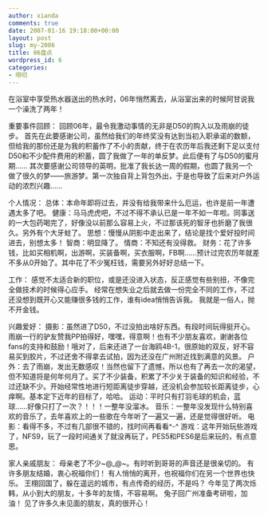 ```yaml
---
author: xianda
comments: true
date: 2007-01-16 19:18:00+00:00
layout: post
slug: my-2006
title: 06盘点
wordpress_id: 6
categories:
- 唠叨
---
```


在浴室中享受热水器送出的热水时，06年悄然离去，从浴室出来的时候阿甘说我一个澡洗了两年！



重要事件回顾：
回顾06年，最令我激动事情的无非是D50的购入以及雨崩的徒步。
首先在此要感谢公司，虽然给我们的年终奖没有达到当初入职承诺的数额，但给我的那份还是为我的积蓄作了不小的贡献，终于在农历年后我还剩下足以支付D50和不少配件费用的积蓄，圆了我做了一年的单反梦。此后便有了与D50的蜜月期……
其次要感谢公司领导的英明，批准了我长达一周的假期，也圆了我另一个做了很久的梦——旅游梦。第一次独自背上背包外出，于是也导致了后来对户外运动的浓烈兴趣……

<!-- more -->

个人情况：
总体：本命年即将过去，并没有给我带来什么厄运，也许是前一年遭遇太多了吧。
健康：马马虎虎吧，不过不得不承认已是一年不如一年啦。同事送的一大包药喝完了，好像没以前那么容易上火，不过那该死的智牙也折磨了我很久。另外有个大牙蛀了。
思想：慢慢从阴影中走出来了，结论是找个爱好投时间进去，别想太多！
智商：明显降了。
情商：不知还有没得救。
财务：花了许多钱，比如买相机啊，出游啊，买装备啊，买衣服啊，FB啊……预计过完农历年就差不多从0开始了。其中花了不少冤枉钱，需要另外好好总结一下。



工作：
感觉不太适合新的职位，或是还没进入状态，反正感觉有些别扭，不像完全做技术的时候得心应手。
经常在想失业之后就去做一份完全不同的工作，不过还没想到既开心又能赚很多钱的工作，谁有idea悄悄告诉我。
我就是一俗人，抛不开金钱。



兴趣爱好：
摄影：虽然进了D50，不过没拍出啥好东西。有段时间玩得挺开心。雨崩一行的驴友赞我PP拍得好，嘿嘿，得意啊！也有不少朋友喜欢，谢谢各位fans的支持和鼓励！哦对了，后来还进了一台海鸥4B-1，很原始的双反，好不容易买到胶片，不过还舍不得拿去试拍，因为还没在广州附近找到满意的风景。
户外：去了雨崩，发出无数感叹！当然也留下了遗憾，所以也有了再去一次的渴望，但不知道将是何年何月了。买了不少装备，积累了不少关于装备的知识和经验，不过还缺不少。开始经常性地进行短距离徒步穿越，还没机会参加较长距离徒步，心痒啊。基本定下近年的目标了，哈哈。
运动：平时只有打羽毛球的机会，蓝球……好像只打了一次？！！！一整年没溜冰。
音乐：一整年没发现什么特别喜欢的音乐了，去年喜欢上的一些歌在今年听了一遍又一遍，还是觉得很好听。
电影：看得不多，不过有几部很不错的，找时间再看看^-^
游戏：这年开始玩些游戏了，NFS9，玩了一段时间通关了就没再玩了，PES5和PES6是后来玩的，有点意思。



家人亲戚朋友：
母亲老了不少~@_@~。有时听到哥哥的声音还是很亲切的。
有许多朋友结婚，衷心祝福你们！
有人悄悄的离开，也祝福你们在另一个世界也快乐。
王栩回国了，躲在遥远的城市，有点传奇的经历，不是吗？
今年见了两次烁韩，从小到大的朋友，十多年的友情，不容易啊。
兔子回广州准备考研啦，加油！
见了许多久未见面的朋友，真的很开心！
